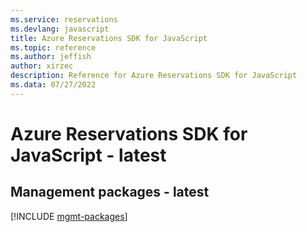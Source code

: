 ```yaml
---
ms.service: reservations
ms.devlang: javascript
title: Azure Reservations SDK for JavaScript
ms.topic: reference
ms.author: jeffish
author: xirzec
description: Reference for Azure Reservations SDK for JavaScript
ms.data: 07/27/2022
---
```

# Azure Reservations SDK for JavaScript - latest

## Management packages - latest
[!INCLUDE [mgmt-packages](reservations-mgmt-index.md)]